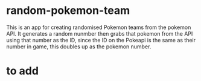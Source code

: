 # random-pokemon-team 

This is an app for creating randomised Pokemon teams from the pokemon API. It generates a random nunmber then grabs that pokemon from the API using that number as the ID, since the ID on the Pokeapi is the same as their number in game, this doubles up as the pokemon number. 

# to add 
